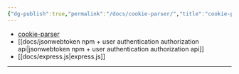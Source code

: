```yaml
---
{"dg-publish":true,"permalink":"/docs/cookie-parser/","title":"cookie-parser"}
---
```


- [cookie-parser](https://www.npmjs.com/package/cookie-parser)
- [[docs/jsonwebtoken npm + user authentication authorization api\|jsonwebtoken npm + user authentication authorization api]]
- [[docs/express.js\|express.js]]
___

